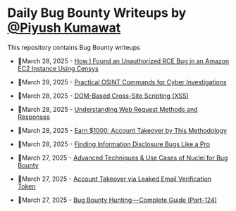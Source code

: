 # Daily Bug Bounty Writeups by [@Piyush Kumawat](https://twitter.com/piyush_supiy) 
This repository contains Bug Bounty writeups

<!-- BLOG-POST-LIST:START -->
 - 💯March 28, 2025 - [How I Found an Unauthorized RCE Bug in an Amazon EC2 Instance Using Censys](https://medium.com/@swarooppatil3125/how-i-found-an-unauthorized-rce-bug-in-an-amazon-ec2-instance-using-censys-82c8bac79467?source=rss------bug_bounty-5) 

 - 💯March 28, 2025 - [Practical OSINT Commands for Cyber Investigations](https://medium.com/@paritoshblogs/practical-osint-commands-for-cyber-investigations-3e6b039b4b4b?source=rss------bug_bounty-5) 

 - 💯March 28, 2025 - [DOM-Based Cross-Site Scripting &lpar;XSS&rpar;](https://medium.com/@anandrishav2228/dom-based-cross-site-scripting-xss-828c223a80f3?source=rss------bug_bounty-5) 

 - 💯March 28, 2025 - [Understanding Web Request Methods and Responses](https://medium.com/@aashifm/understanding-web-request-methods-and-responses-4a7abc8e1cba?source=rss------bug_bounty-5) 

 - 💯March 28, 2025 - [Earn $1000: Account Takeover by This Methodology](https://infosecwriteups.com/earn-1000-account-takeover-by-this-methodology-cc1cbf6d9eae?source=rss------bug_bounty-5) 

 - 💯March 28, 2025 - [Finding Information Disclosure Bugs Like a Pro](https://osintteam.blog/finding-information-disclosure-bugs-like-a-pro-19f9840d3f63?source=rss------bug_bounty-5) 

 - 💯March 27, 2025 - [Advanced Techniques &amp; Use Cases of Nuclei for Bug Bounty](https://cyberw1ng.medium.com/advanced-techniques-use-cases-of-nuclei-for-bug-bounty-22be32c09d1b?source=rss------bug_bounty-5) 

 - 💯March 27, 2025 - [Account Takeover via Leaked Email Verification Token](https://medium.com/@kalvik/account-takeover-via-leaked-email-verification-token-2612fef3e2d4?source=rss------bug_bounty-5) 

 - 💯March 27, 2025 - [Bug Bounty Hunting — Complete Guide &lpar;Part-124&rpar;](https://medium.com/@rafid19/bug-bounty-hunting-complete-guide-part-124-5dcab5e4c9a1?source=rss------bug_bounty-5) 
<!-- BLOG-POST-LIST:END -->
